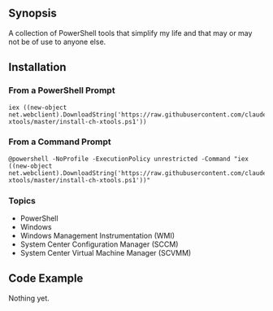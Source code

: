 ## Synopsis

A collection of PowerShell tools that simplify my life and that may or may not be of use to anyone else.

## Installation

### From a PowerShell Prompt

    iex ((new-object net.webclient).DownloadString('https://raw.githubusercontent.com/claudehenchoz/ch-xtools/master/install-ch-xtools.ps1'))

### From a Command Prompt

    @powershell -NoProfile -ExecutionPolicy unrestricted -Command "iex ((new-object net.webclient).DownloadString('https://raw.githubusercontent.com/claudehenchoz/ch-xtools/master/install-ch-xtools.ps1'))"

### Topics

* PowerShell
* Windows
* Windows Management Instrumentation (WMI)
* System Center Configuration Manager (SCCM)
* System Center Virtual Machine Manager (SCVMM)

## Code Example

Nothing yet.
